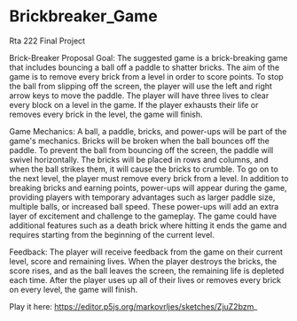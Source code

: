 # Brickbreaker_Game
Rta 222 Final Project

Brick-Breaker Proposal
Goal:
The suggested game is a brick-breaking game that includes bouncing a ball off a paddle to
shatter bricks. The aim of the game is to remove every brick from a level in order to score
points. To stop the ball from slipping off the screen, the player will use the left and right
arrow keys to move the paddle. The player will have three lives to clear every block on a
level in the game. If the player exhausts their life or removes every brick in the level, the
game will finish.

Game Mechanics:
A ball, a paddle, bricks, and power-ups will be part of the game's mechanics. Bricks will be
broken when the ball bounces off the paddle. To prevent the ball from bouncing off the
screen, the paddle will swivel horizontally. The bricks will be placed in rows and columns,
and when the ball strikes them, it will cause the bricks to crumble. To go on to the next level,
the player must remove every brick from a level.
In addition to breaking bricks and earning points, power-ups will appear during the game,
providing players with temporary advantages such as larger paddle size, multiple balls, or
increased ball speed. These power-ups will add an extra layer of excitement and challenge
to the gameplay. The game could have additional features such as a death brick where
hitting it ends the game and requires starting from the beginning of the current level.

Feedback:
The player will receive feedback from the game on their current level, score and remaining
lives. When the player destroys the bricks, the score rises, and as the ball leaves the
screen, the remaining life is depleted each time. After the player uses up all of their lives or
removes every brick on every level, the game will finish.

Play it here: https://editor.p5js.org/markovrljes/sketches/ZjuZ2bzm_
